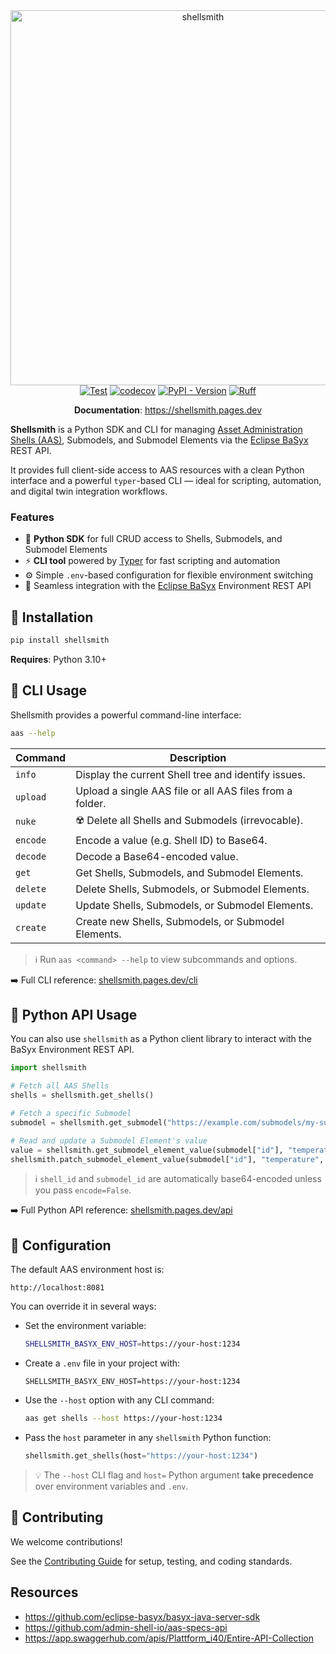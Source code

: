 <div align="center">
    <img src="https://raw.githubusercontent.com/ptrstn/shellsmith/main/docs/images/logo-purple.png" alt="shellsmith" style="max-width: 100%; width: 600px;">
</div>

<div align="center">
  <a href="https://github.com/ptrstn/shellsmith/actions/workflows/test.yaml"><img src="https://github.com/ptrstn/shellsmith/actions/workflows/test.yaml/badge.svg" alt="Test"></a>
  <a href="https://codecov.io/gh/ptrstn/shellsmith"><img src="https://codecov.io/gh/ptrstn/shellsmith/branch/main/graph/badge.svg" alt="codecov"></a>
  <a href="https://pypi.org/project/shellsmith"><img src="https://img.shields.io/pypi/v/shellsmith?color=%2334D058" alt="PyPI - Version"></a>
  <a href="https://github.com/astral-sh/ruff"><img src="https://img.shields.io/endpoint?url=https://raw.githubusercontent.com/astral-sh/ruff/main/assets/badge/v2.json" alt="Ruff"></a>
</div>

<p align="center">
    <b>Documentation</b>: <a href="https://shellsmith.pages.dev/" target="_blank">https://shellsmith.pages.dev</a>
</p>

**Shellsmith** is a Python SDK and CLI for managing [Asset Administration Shells (AAS)](https://industrialdigitaltwin.org/en/content-hub/aasspecifications), Submodels, and Submodel Elements via the [Eclipse BaSyx](https://www.eclipse.org/basyx/) REST API.  
 
It provides full client-side access to AAS resources with a clean Python interface and a powerful `typer`-based CLI — ideal for scripting, automation, and digital twin integration workflows.

### Features

- 🐍 **Python SDK** for full CRUD access to Shells, Submodels, and Submodel Elements  
- ⚡ **CLI tool** powered by [Typer](https://typer.tiangolo.com/) for fast scripting and automation  
- ⚙️ Simple `.env`-based configuration for flexible environment switching  
- 🔁 Seamless integration with the [Eclipse BaSyx](https://www.eclipse.org/basyx/) Environment REST API  

## 🚀 Installation

```bash
pip install shellsmith
```

**Requires**: Python 3.10+

## 🧠 CLI Usage

Shellsmith provides a powerful command-line interface:

```bash
aas --help
```

| Command  | Description                                              |
|----------|----------------------------------------------------------|
| `info`   | Display the current Shell tree and identify issues.      |
| `upload` | Upload a single AAS file or all AAS files from a folder. |
| `nuke`   | ☢️ Delete all Shells and Submodels (irrevocable).        |
| `encode` | Encode a value (e.g. Shell ID) to Base64.                |
| `decode` | Decode a Base64-encoded value.                           |
| `get`    | Get Shells, Submodels, and Submodel Elements.            |
| `delete` | Delete Shells, Submodels, or Submodel Elements.          |
| `update` | Update Shells, Submodels, or Submodel Elements.          |
| `create` | Create new Shells, Submodels, or Submodel Elements.      |

> ℹ️ Run `aas <command> --help` to view subcommands and options.

➡️ Full CLI reference: [shellsmith.pages.dev/cli](https://shellsmith.pages.dev/cli)

## 🐍 Python API Usage

You can also use `shellsmith` as a Python client library to interact with the BaSyx Environment REST API.

```python
import shellsmith

# Fetch all AAS Shells
shells = shellsmith.get_shells()

# Fetch a specific Submodel
submodel = shellsmith.get_submodel("https://example.com/submodels/my-submodel")

# Read and update a Submodel Element's value
value = shellsmith.get_submodel_element_value(submodel["id"], "temperature")
shellsmith.patch_submodel_element_value(submodel["id"], "temperature", "42.0")
```

> ℹ️ `shell_id` and `submodel_id` are automatically base64-encoded unless you pass `encode=False`.

➡️ Full Python API reference: [shellsmith.pages.dev/api](https://shellsmith.pages.dev/api)

## 🔧 Configuration

The default AAS environment host is:

```
http://localhost:8081
```

You can override it in several ways:

- Set the environment variable:  
  ```bash
  SHELLSMITH_BASYX_ENV_HOST=https://your-host:1234
  ```

- Create a `.env` file in your project with:  
  ```dotenv
  SHELLSMITH_BASYX_ENV_HOST=https://your-host:1234
  ```

- Use the `--host` option with any CLI command:  
  ```bash
  aas get shells --host https://your-host:1234
  ```

- Pass the `host` parameter in any `shellsmith` Python function:  
  ```python
  shellsmith.get_shells(host="https://your-host:1234")
  ```

> 💡 The `--host` CLI flag and `host=` Python argument **take precedence** over environment variables and `.env`.

## 🤝 Contributing

We welcome contributions!

See the [Contributing Guide](https://shellsmith.pages.dev/contributing/) for setup, testing, and coding standards.

## Resources

- https://github.com/eclipse-basyx/basyx-java-server-sdk
- https://github.com/admin-shell-io/aas-specs-api
- https://app.swaggerhub.com/apis/Plattform_i40/Entire-API-Collection
